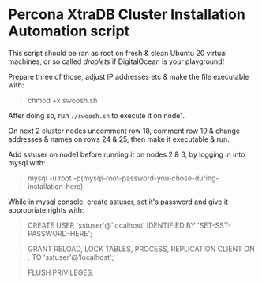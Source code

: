 #   Percona XtraDB Cluster Installation Automation script

This script should be ran as root on fresh & clean Ubuntu 20 virtual machines, or so called *droplets* if DigitalOcean is your playground!

Prepare three of those, adjust IP addresses etc & make the file executable with:

> chmod +x swoosh.sh

After doing so, run ``./swoosh.sh`` to execute it on node1. 

On next 2 cluster nodes uncomment row 18, comment row 19 & change addresses & names on rows 24 & 25, then make it executable & run.

Add sstuser on node1 before running it on nodes 2 & 3, by logging in into mysql with:

> mysql -u root -p(mysql-root-password-you-chose-during-installation-here)

While in mysql console, create sstuser, set it's password and give it appropriate rights with:

> CREATE USER 'sstuser'@'localhost' IDENTIFIED BY 'SET-SST-PASSWORD-HERE';

> GRANT RELOAD, LOCK TABLES, PROCESS, REPLICATION CLIENT ON *.* TO 'sstuser'@'localhost';

> FLUSH PRIVILEGES;
